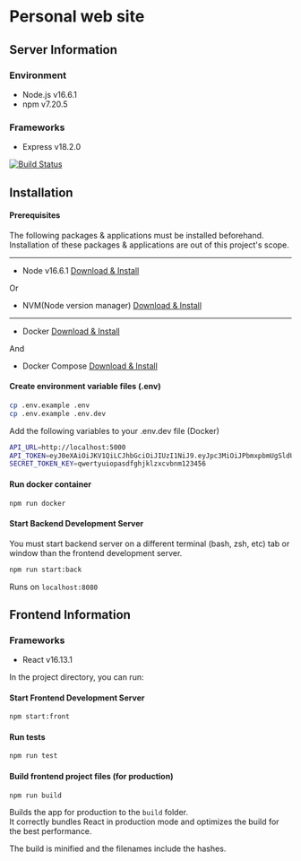 # Personal web site
## Server Information

### Environment
- Node.js v16.6.1
- npm v7.20.5

### Frameworks
- Express v18.2.0

[![Build Status]()]()

## Installation

#### Prerequisites
The following packages & applications must be installed beforehand. Installation of these packages & applications are out of this project's scope.

---

- Node v16.6.1 [Download & Install](https://nodejs.org/dist./v16.6.1 "Download & Install Here")

Or

- NVM(Node version manager) [Download & Install](https://github.com/nvm-sh/nvm "Download & Install Here")

---

- Docker [Download & Install](https://docs.docker.com/get-docker/ "Download & Install Here")

And

- Docker Compose [Download & Install](https://docs.docker.com/compose/install/ "Download & Install Here")


#### Create environment variable files (.env)
```zsh
cp .env.example .env
cp .env.example .env.dev
```

Add the following variables to your .env.dev file (Docker)
```zsh
API_URL=http://localhost:5000
API_TOKEN=eyJ0eXAiOiJKV1QiLCJhbGciOiJIUzI1NiJ9.eyJpc3MiOiJPbmxpbmUgSldUIEJ1aWxkZXIiLCJpYXQiOjE2MzA2MTQ3NjUsImV4cCI6MzI0OTMyOTk1NjUsImF1ZCI6InRjZy1hcGkiLCJzdWIiOiJiYWNrb2ZmaWNlIn0.NOJYd4RacPNpW99zVolnxBo2jHiwyG7KPO4mf13MMN4
SECRET_TOKEN_KEY=qwertyuiopasdfghjklzxcvbnm123456
```

#### Run docker container
```zsh
npm run docker
```

#### Start Backend Development Server
You must start backend server on a different terminal (bash, zsh, etc) tab or window than the frontend development server.

```zsh
npm run start:back
```

Runs on `localhost:8080`

## Frontend Information

### Frameworks
- React v16.13.1

In the project directory, you can run:

#### Start Frontend Development Server
```zsh
npm start:front
```

#### Run tests
```zsh
npm run test
```

#### Build frontend project files (for production)
```zsh
npm run build
```
Builds the app for production to the `build` folder.<br />
It correctly bundles React in production mode and optimizes the build for the best performance.

The build is minified and the filenames include the hashes.<br />


